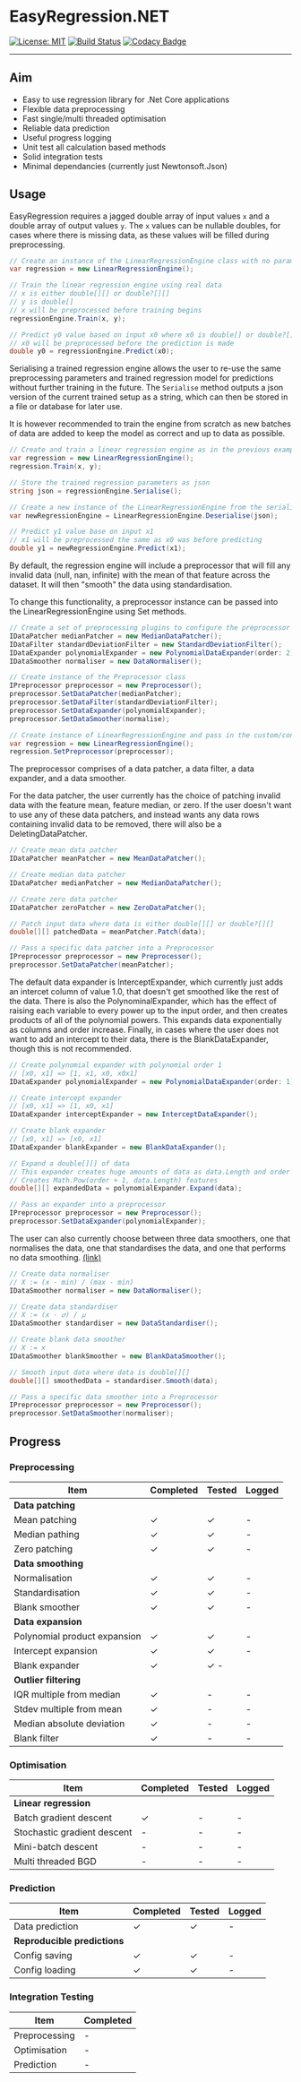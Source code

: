 # EasyRegression.NET

[![License: MIT](https://img.shields.io/badge/license-MIT-blue.svg)](https://opensource.org/licenses/MIT) [![Build Status](https://travis-ci.org/XACT-RobA/EasyRegression.NET.svg?branch=master)](https://travis-ci.org/XACT-RobA/EasyRegression.NET) [![Codacy Badge](https://api.codacy.com/project/badge/Grade/38176ef1f92440199875caf61eb70121)](https://www.codacy.com/app/XACT-RobA/EasyRegression.NET?utm_source=github.com&amp;utm_medium=referral&amp;utm_content=XACT-RobA/EasyRegression.NET&amp;utm_campaign=Badge_Grade)

---

## Aim
- Easy to use regression library for .Net Core applications
- Flexible data preprocessing
- Fast single/multi threaded optimisation
- Reliable data prediction
- Useful progress logging
- Unit test all calculation based methods
- Solid integration tests
- Minimal dependancies (currently just Newtonsoft.Json)

## Usage

EasyRegression requires a jagged double array of input values `x` and a double array of output values `y`.
The `x` values can be nullable doubles, for cases where there is missing data, as these values will be filled during preprocessing.

```cs
// Create an instance of the LinearRegressionEngine class with no parameters
var regression = new LinearRegressionEngine();

// Train the linear regression engine using real data
// x is either double[][] or double?[][]
// y is double[]
// x will be preprocessed before training begins
regressionEngine.Train(x, y);

// Predict y0 value based on input x0 where x0 is double[] or double?[]
// x0 will be preprocessed before the prediction is made
double y0 = regressionEngine.Predict(x0);
```

Serialising a trained regression engine allows the user to re-use the same preprocessing parameters and trained regression model for predictions without further training in the future. The `Serialise` method outputs a json version of the current trained setup as a string, which can then be stored in a file or database for later use.

It is however recommended to train the engine from scratch as new batches of data are added to keep the model as correct and up to data as possible.

```cs
// Create and train a linear regression engine as in the previous example
var regression = new LinearRegressionEngine();
regression.Train(x, y);

// Store the trained regression parameters as json
string json = regressionEngine.Serialise();

// Create a new instance of the LinearRegressionEngine from the serialised json
var newRegressionEngine = LinearRegressionEngine.Deserialise(json);

// Predict y1 value base on input x1
// x1 will be preprocessed the same as x0 was before predicting
double y1 = newRegressionEngine.Predict(x1);
```

By default, the regression engine will include a preprocessor that will fill any invalid data (null, nan, infinite) with the mean of that feature across the dataset. It will then "smooth" the data using standardisation.

To change this functionality, a preprocessor instance can be passed into the LinearRegressionEngine using Set methods.

```cs
// Create a set of preprocessing plugins to configure the preprocessor
IDataPatcher medianPatcher = new MedianDataPatcher();
IDataFilter standardDeviationFilter = new StandardDeviationFilter();
IDataExpander polynomialExpander = new PolynomialDataExpander(order: 2);
IDataSmoother normaliser = new DataNormaliser();

// Create instance of the Preprocessor class
IPreprocessor preprocessor = new Preprocessor();
preprocessor.SetDataPatcher(medianPatcher);
preprocessor.SetDataFilter(standardDeviationFilter);
preprocessor.SetDataExpander(polynomialExpander);
preprocessor.SetDataSmoother(normalise);

// Create instance of LinearRegressionEngine and pass in the custom/configured preprocessor
var regression = new LinearRegressionEngine();
regression.SetPreprocessor(preprocessor);
```

The preprocessor comprises of a data patcher, a data filter, a data expander, and a data smoother.

For the data patcher, the user currently has the choice of patching invalid data with the feature mean, feature median, or zero. If the user doesn't want to use any of these data patchers, and instead wants any data rows containing invalid data to be removed, there will also be a DeletingDataPatcher.

```cs
// Create mean data patcher
IDataPatcher meanPatcher = new MeanDataPatcher();

// Create median data patcher
IDataPatcher medianPatcher = new MedianDataPatcher();

// Create zero data patcher
IDataPatcher zeroPatcher = new ZeroDataPatcher();

// Patch input data where data is either double[][] or double?[][]
double[][] patchedData = meanPatcher.Patch(data);

// Pass a specific data patcher into a Preprocessor
IPreprocessor preprocessor = new Preprocessor();
preprocessor.SetDataPatcher(meanPatcher);
```

The default data expander is InterceptExpander, which currently just adds an intercet column of value 1.0, that doesn't get smoothed like the rest of the data. There is also the PolynominalExpander, which has the effect of raising each variable to every power up to the input order, and then creates products of all of the polynomial powers. This expands data exponentially as columns and order increase. Finally, in cases where the user does not want to add an intercept to their data, there is the BlankDataExpander, though this is not recommended.

```cs
// Create polynomial expander with polynomial order 1
// [x0, x1] => [1, x1, x0, x0x1]
IDataExpander polynomialExpander = new PolynomialDataExpander(order: 1);

// Create intercept expander
// [x0, x1] => [1, x0, x1]
IDataExpander interceptExpander = new InterceptDataExpander();

// Create blank expander
// [x0, x1] => [x0, x1]
IDataExpander blankExpander = new BlankDataExpander();

// Expand a double[][] of data
// This expander creates huge amounts of data as data.Length and order increase
// Creates Math.Pow(order + 1, data.Length) features
double[][] expandedData = polynomialExpander.Expand(data);

// Pass an expander into a preprocessor
IPreprocessor preprocessor = new Preprocessor();
preprocessor.SetDataExpander(polynomialExpander);
```

The user can also currently choose between three data smoothers, one that normalises the data, one that standardises the data, and one that performs no data smoothing. [(link)](http://www.dataminingblog.com/standardization-vs-normalization/)

```cs
// Create data normaliser
// X := (x - min) / (max - min)
IDataSmoother normaliser = new DataNormaliser();

// Create data standardiser
// X := (x - 𝜎) / 𝜇
IDataSmoother standardiser = new DataStandardiser();

// Create blank data smoother
// X := x
IDataSmoother blankSmoother = new BlankDataSmoother();

// Smooth input data where data is double[][]
double[][] smoothedData = standardiser.Smooth(data);

// Pass a specific data smoother into a Preprocessor
IPreprocessor preprocessor = new Preprocessor();
preprocessor.SetDataSmoother(normaliser);
```

## Progress

### Preprocessing

Item | Completed | Tested | Logged
-----|-----------|--------|-------
**Data patching** | | |
Mean patching | ✓ | ✓ | -
Median pathing | ✓ | ✓ | -
Zero patching | ✓ | ✓ | -
**Data smoothing** | | |
Normalisation | ✓ | ✓ | -
Standardisation | ✓ | ✓ | -
Blank smoother | ✓ | ✓ | -
**Data expansion** | | |
Polynomial product expansion | ✓ | ✓ | -
Intercept expansion | ✓ | ✓ | -
Blank expander | ✓ | ✓ -
**Outlier filtering** | | |
IQR multiple from median | ✓ | - | -
Stdev multiple from mean | ✓ | - | -
Median absolute deviation | ✓ | - | -
Blank filter | ✓ | - | -

### Optimisation

Item | Completed | Tested | Logged
-----|-----------|--------|-------
**Linear regression** | | |
Batch gradient descent | ✓ | - | -
Stochastic gradient descent | - | - | -
Mini-batch descent | - | - | -
Multi threaded BGD | - | - | -

### Prediction
Item | Completed | Tested | Logged
-----|-----------|--------|-------
Data prediction | ✓ | ✓ | -
**Reproducible predictions** | | |
Config saving | ✓ | ✓ | -
Config loading | ✓ | ✓ | -

### Integration Testing
Item | Completed
-----|----------
Preprocessing | - | -
Optimisation | - | -
Prediction | - | -